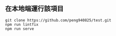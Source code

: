 ## 在本地端運行該項目
```
git clone https://github.com/peng940825/test.git
npm run lintfix
npm run serve
```
